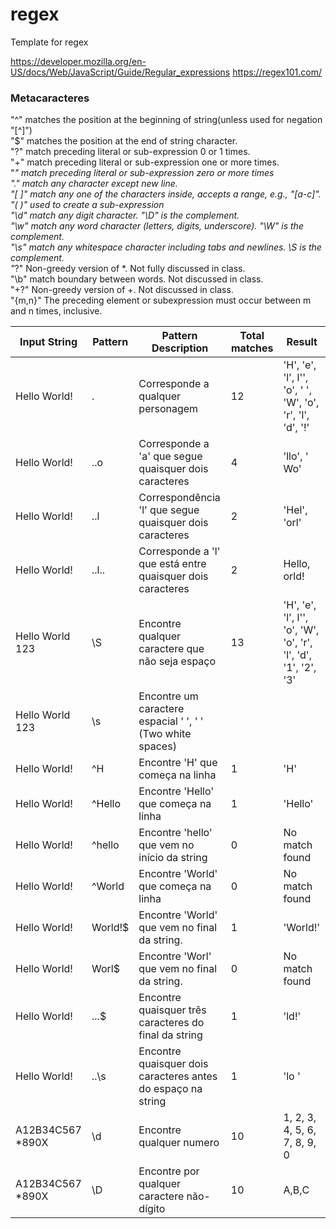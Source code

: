 # regex
Template for regex

https://developer.mozilla.org/en-US/docs/Web/JavaScript/Guide/Regular_expressions
https://regex101.com/

### Metacaracteres

"^" matches the position at the beginning of string(unless used for negation "[^]")<br/> 
"$" matches the position at the end of string character.<br/> 
"?" match preceding literal or sub-expression 0 or 1 times.<br/> 
"+" match preceding literal or sub-expression one or more times.<br/> 
"*" match preceding literal or sub-expression zero or more times<br/> 
"." match any character except new line.<br/> 
"[ ]" match any one of the characters inside, accepts a range, e.g., "[a-c]".<br/> 
"( )" used to create a sub-expression<br/> 
"\d" match any digit character. "\D" is the complement.<br/> 
"\w" match any word character (letters, digits, underscore). "\W" is the complement.<br/> 
"\s" match any whitespace character including tabs and newlines. \S is the complement.<br/> 
"*?" Non-greedy version of *. Not fully discussed in class.<br/> 
"\b" match boundary between words. Not discussed in class.<br/> 
"+?" Non-greedy version of +. Not discussed in class.<br/> 
"{m,n}" The preceding element or subexpression must occur between m and n times, inclusive.<br/> 

| Input String	| Pattern | Pattern	Description |	Total matches	| Result | 
| --- | --- | --- | --- | --- |
| Hello World! |	. |	Corresponde a qualquer personagem |	12	| 'H', 'e', 'l', l'', 'o', ' ', 'W', 'o', 'r', 'l', 'd', '!' |
| Hello World! |	..o |	Corresponde a 'a' que segue quaisquer dois caracteres	| 4	| 'llo', ' Wo' |
| Hello World! |	..l |	Correspondência 'l' que segue quaisquer dois caracteres	| 2	|'Hel', 'orl' |
| Hello World! |	..l.. |	Corresponde a 'l' que está entre quaisquer dois caracteres	| 2 |	Hello, orld! |
| Hello World 123 |	\S |	Encontre qualquer caractere que não seja espaço	| 13 |	'H', 'e', 'l', l'', 'o', 'W', 'o', 'r', 'l', 'd', '1', '2', '3' |
| Hello World 123 |	\s	| Encontre um caractere espacial	' ', ' ' (Two white spaces) |
| Hello World! |	^H	| Encontre 'H' que começa na linha	| 1 |	'H' |
| Hello World! |	^Hello |	Encontre 'Hello' que começa na linha	| 1 |	'Hello' |
| Hello World! |	^hello |	Encontre 'hello' que vem no início da string	| 0 |	No match found |
| Hello World! |	^World |	Encontre 'World' que começa na linha	| 0 |	No match found |
| Hello World! |	World!$ |	Encontre 'World' que vem no final da string.	| 1 |	'World!' |
| Hello World! |	Worl$ |	Encontre 'Worl' que vem no final da string.	| 0 |	No match found|
| Hello World! |	...$	| Encontre quaisquer três caracteres do final da string	| 1 |	'ld!' |
| Hello World! |	..\s	| Encontre quaisquer dois caracteres antes do espaço na string	| 1 |	'lo ' |
| A12B34C567 *890X | \d | Encontre qualquer numero | 10 | 1, 2, 3, 4, 5, 6, 7, 8, 9, 0 |
| A12B34C567 *890X | \D | Encontre por qualquer caractere não-dígito | 10 | A,B,C |
